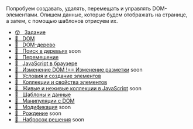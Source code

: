Попробуем создавать, удалять, перемещать и управлять DOM-элементами. Опишем данные, которые будем отображать на странице, а затем, с помощью шаблонов отрисуем их.

* [😵 &#160; Задание](./task.md) 
* [📗 &#160; DOM](./dom.md)
* [📗 &#160; DOM-дерево](./dom-tree.md)
* [📗 &#160; Поиск в деревьях]() soon
* [🎥 &#160; Перемещение](./moving.md)
* [💪 &#160; JavaScript в браузере ](https://htmlacademy.ru/courses/219)
* [📗 &#160; Изменение DOM !== Изменение разметки]() soon
* [💪 &#160; Условия и создание элементов ](https://htmlacademy.ru/courses/347)
* [💪 &#160; Коллекции и свойства элементов ](https://htmlacademy.ru/courses/349)
* [📗 &#160; Живые и неживые коллекции в JavaScript]()  soon
* [📗 &#160; Шаблоны и данные](./templates-and-data.md)
* [💪 &#160; Манипуляции с DOM](https://htmlacademy.ru/courses/303)
* [🎥 &#160; Модификация]() soon
* [🎥 &#160; Рождение]() soon
* [🎥 &#160; Набросок решения]() soon
